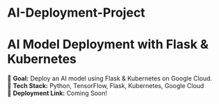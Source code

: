 # AI-Deployment-Project
# AI Model Deployment with Flask & Kubernetes 
🔹 **Goal:** Deploy an AI model using Flask & Kubernetes on Google Cloud.  
🔹 **Tech Stack:** Python, TensorFlow, Flask, Kubernetes, Google Cloud  
🔹 **Deployment Link:** Coming Soon! 
